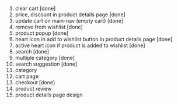 
1. clear cart [done]
2. price, discount in product details page [done]
3. update cart on main-nav (empty cart) [done]
4. remove from wishlist [done]
5. product popup [done]
6. heart icon in add to wishlist button in product details page [done]
7. active heart icon if product is added to wishlist [done]
8. search [done]
9. multiple category [done]
10. search suggestion [done]
11. category
12. cart page
13. checkout [done]
14. product review
15. product details page design
